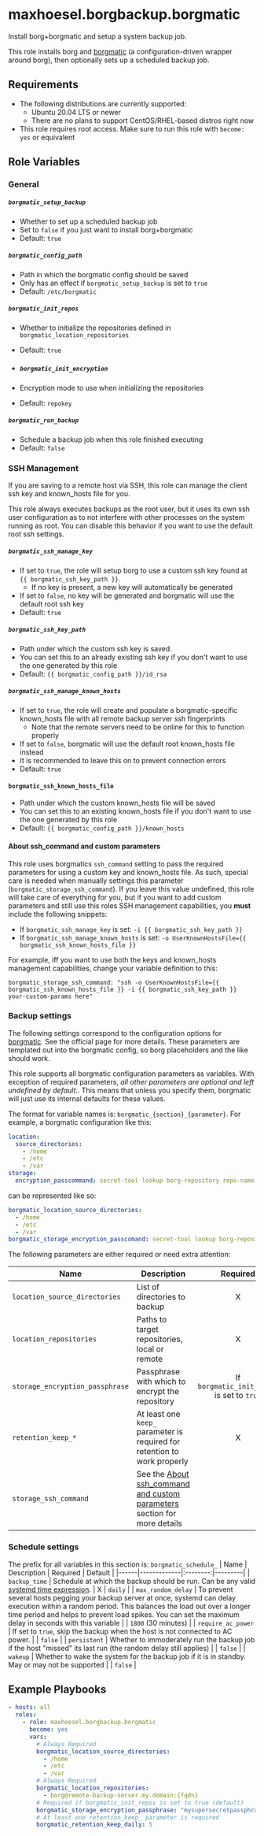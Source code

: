 # maxhoesel.borgbackup.borgmatic

Install borg+borgmatic and setup a system backup job.

This role installs borg and [borgmatic](https://torsion.org/borgmatic/) (a configuration-driven wrapper around borg),
then optionally sets up a scheduled backup job.

## Requirements

- The following distributions are currently supported:
  - Ubuntu 20.04 LTS or newer
  - There are no plans to support CentOS/RHEL-based distros right now
- This role requires root access. Make sure to run this role with `become: yes` or equivalent

## Role Variables

### General

##### `borgmatic_setup_backup`
- Whether to set up a scheduled backup job
- Set to `false` if you just want to install borg+borgmatic
- Default: `true`

##### `borgmatic_config_path`
- Path in which the borgmatic config should be saved
- Only has an effect if `borgmatic_setup_backup` is set to `true`
- Default: `/etc/borgmatic`

##### `borgmatic_init_repos`
- Whether to initialize the repositories defined in `borgmatic_location_repositories`
- Default: `true`

- ##### `borgmatic_init_encryption`
- Encryption mode to use when initializing the repositories
- Default: `repokey`

##### `borgmatic_run_backup`
- Schedule a backup job when this role finished executing
- Default: `false`

### SSH Management

If you are saving to a remote host via SSH, this role can manage the client ssh key and known_hosts file for you.

This role always executes backups as the root user, but it uses its own ssh user configuration as to
not interfere with other processes on the system running as root.
You can disable this behavior if you want to use the default root ssh settings.

##### `borgmatic_ssh_manage_key`
- If set to `true`, the role will setup borg to use a custom ssh key found at `{{ borgmatic_ssh_key_path }}`.
  - If no key is present, a new key will automatically be generated
- If set to `false`, no key will be generated and borgmatic will use the default root ssh key
- Default: `true`

##### `borgmatic_ssh_key_path`
- Path under which the custom ssh key is saved.
- You can set this to an already existing ssh key if you don't want to use the one generated by this role
- Default: `{{ borgmatic_config_path }}/id_rsa`

##### `borgmatic_ssh_manage_known_hosts`
- If set to `true`, the role will create and populate a borgmatic-specific known_hosts file with all remote backup server ssh fingerprints
  - Note that the remote servers need to be online for this to function properly
- If set to `false`, borgmatic will use the default root known_hosts file instead
- It is recommended to leave this on to prevent connection errors
- Default: `true`

#### `borgmatic_ssh_known_hosts_file`
- Path under which the custom known_hosts file will be saved
- You can set this to an existing known_hosts file if you don't want to use the one generated by this role
- Default: `{{ borgmatic_config_path }}/known_hosts`

#### About ssh_command and custom parameters

This role uses borgmatics `ssh_command` setting to pass the required parameters for using a custom key and known_hosts file.
As such, special care is needed when manually settings this parameter (`borgmatic_storage_ssh_command`).
If you leave this value undefined, this role will take care of everything for you,
but if you want to add custom parameters and still use this roles SSH management capabilities, you **must** include the following snippets:

- If `borgmatic_ssh_manage_key` is set: `-i {{ borgmatic_ssh_key_path }}`
- If `borgmatic_ssh_manage_known_hosts` is set: `-o UserKnownHostsFile={{ borgmatic_ssh_known_hosts_file }}`

For example, iff you want to use both the keys and known_hosts management capabilities, change your variable definition to this:

`borgmatic_storage_ssh_command: "ssh -o UserKnownHostsFile={{ borgmatic_ssh_known_hosts_file }} -i {{ borgmatic_ssh_key_path }} your-custom-params here"`

### Backup settings

The following settings correspond to the configuration options for [borgmatic](https://torsion.org/borgmatic/docs/reference/configuration/).
See the official page for more details. These parameters are templated out into the borgmatic config, so borg placeholders and the like should work.

This role supports all borgmatic configuration parameters as variables. With exception of required parameters, *all other parameters are optional and left undefined by default.*. This means that unless you specify them, borgmatic will just use its internal defaults for these values.

The format for variable names is: `borgmatic_{section}_{parameter}`. For example, a borgmatic configuration like this:

```yaml
location:
  source_directories:
    - /home
    - /etc
    - /var
storage:
  encryption_passcommand: secret-tool lookup borg-repository repo-name
```

can be represented like so:

```yaml
borgmatic_location_source_directories:
  - /home
  - /etc
  - /var
borgmatic_storage_encryption_passcomand: secret-tool lookup borg-repository repo-name

```

The following parameters are either required or need extra attention:

| Name | Description | Required | Default |
|------|-------------|:--------:|---------|
| `location_source_directories` | List of directories to backup | X | `["/etc", "/home", "/var"]` |
| `location_repositories` | Paths to target repositories, local or remote | X | undefined |
| `storage_encryption_passphrase` | Passphrase with which to encrypt the repository | If `borgmatic_init_repos` is set to `true` | undefined
| `retention_keep_*` | At least one `keep_` parameter is required for retention to work properly | X | undefined
| `storage_ssh_command` | See the [About ssh_command and custom parameters](#about-ssh-command-and-custom-parameters) section for more details | | undefined if `borgmatic_ssh_manage_key` and `borgmatic_ssh_manage_known_hosts` are false |

### Schedule settings

The prefix for all variables in this section is: `borgmatic_schedule_`
| Name | Description | Required | Default |
|------|-------------|:--------:|---------|
| `backup_time` | Schedule at which the backup should be run. Can be any valid [systemd time expression](https://www.freedesktop.org/software/systemd/man/systemd.time.html#). | X | `daily` |
| `max_random_delay` | To prevent several hosts pegging your backup server at once, systemd can delay execution within a random period. This balances the load out over a longer time period and helps to prevent load spikes. You can set the maximum delay in seconds with this variable | | `1800` (30 minutes) |
| `require_ac_power` | If set to `true`, skip the backup when the host is not connected to AC power. | | `false` |
| `persistent` | Whether to immoderately run the backup job if the host "missed" its last run (the random delay still applies) | | `false` |
| `wakeup` | Whether to wake the system for the backup job if it is in standby. May or may not be supported | | `false` |


## Example Playbooks

```yaml
- hosts: all
  roles:
    - role: maxhoesel.borgbackup.borgmatic
      become: yes
      vars:
        # Always Required
        borgmatic_location_source_directories:
          - /home
          - /etc
          - /var
        # Always Required
        borgmatic_location_repositories:
          - borg@remote-backup-server.my.domain:{fqdn}
        # Required if borgmatic_init_repos is set to true (default)
        borgmatic_storage_encryption_passphrase: "mysupersecretpassphrase"
        # At least one retention_keep_ parameter is required
        borgmatic_retention_keep_daily: 5
```
